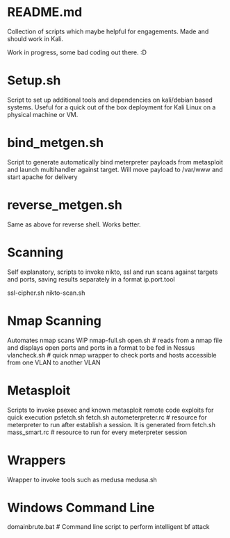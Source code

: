 README.md
=======
Collection of scripts which maybe helpful for engagements.
Made and should work in Kali.

Work in progress, some bad coding out there. :D

Setup.sh
======
Script to set up additional tools and dependencies on kali/debian based systems.
Useful for a quick out of the box deployment for Kali Linux on a physical machine or VM.

bind_metgen.sh
=====
Script to generate automatically bind meterpreter payloads from metasploit and
launch multihandler against target. Will move payload to /var/www and start apache for delivery

reverse_metgen.sh
=====
Same as above for reverse shell. Works better.

Scanning
=====
Self explanatory, scripts to invoke nikto, ssl and run scans against targets and ports, saving results separately
in a format ip.port.tool

ssl-cipher.sh
nikto-scan.sh

Nmap Scanning
=====
Automates nmap scans WIP
nmap-full.sh
open.sh # reads from a nmap file and displays open ports and ports in a format to be fed in Nessus
vlancheck.sh # quick nmap wrapper to check ports and hosts accessible from one VLAN to another VLAN 

Metasploit
=====
Scripts to invoke psexec and known metasploit remote code exploits for quick execution
psfetch.sh
fetch.sh
autometerpreter.rc # resource for meterpreter to run after establish a session. It is generated from fetch.sh
mass_smart.rc # resource to run for every meterpreter session

Wrappers 
=====
Wrapper to invoke tools such as medusa
medusa.sh 

Windows Command Line
=====

domainbrute.bat # Command line script to perform intelligent bf attack


